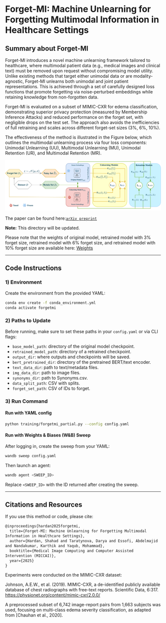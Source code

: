 # Forget-MI: Machine Unlearning for Forgetting Multimodal Information in Healthcare Settings

## Summary about Forget-MI 

Forget-MI introduces a novel machine unlearning framework tailored to healthcare, where multimodal patient data (e.g., medical images and clinical text) must be removed upon request without compromising model utility. Unlike existing methods that target either unimodal data or are modality-agnostic, Forget-MI unlearns both unimodal and joint patient representations. This is achieved through a set of carefully designed loss functions that promote forgetting via noise-perturbed embeddings while retaining knowledge from non-forgotten data.

Forget-MI is evaluated on a subset of MIMIC-CXR for edema classification, demonstrating superior privacy protection (measured by Membership Inference Attacks) and reduced performance on the forget set, with negligible drops on the test set. The approach also avoids the inefficiencies of full retraining and scales across different forget-set sizes (3%, 6%, 10%).

The effectiveness of the method is illustrated in the Figure below, which outlines the multimodal unlearning process via four loss components: Unimodal Unlearning (UU), Multimodal Unlearning (MU), Unimodal Retention (UR), and Multimodal Retention (MR).

 <p align="center">
  <img src="forgetmi-Technical.png">
  </p>

The paper can be found here:[`arXiv preprint`](https://arxiv.org/abs/2506.23145v1) 

**Note:** This directory will be updated.

Please note that the weights of original model, retrained model with 3% forget size, retrained model with 6% forget size, and retrained model with 10% forget size are available here: [Weights](https://drive.google.com/drive/folders/15_3n6_fqDHVrgJLduWddzoT4wXwkGViQ?usp=sharing )

------- 

## Code Instructions

### 1) Environment
Create the environment from the provided YAML:
```bash
conda env create -f conda_environment.yml
conda activate forgetmi
````

### 2) Paths to Update

Before running, make sure to set these paths in your `config.yaml` or via CLI flags:

* `base_model_path`: directory of the original model checkpoint.
* `retrained_model_path`: directory of a retrained checkpoint.
* `output_dir`: where outputs and checkpoints will be saved.
* `bert_pretrained_dir`: directory of the pretrained BERT/text encoder.
* `text_data_dir`: path to text/metadata files.
* `img_data_dir`: path to image files.
* `synonyms_dir`: path to Synonyms.csv.
* `data_split_path`: CSV with splits.
* `forget_set_path`: CSV of IDs to forget.

### 3) Run Command

#### Run with YAML config
```bash
python training/forgetmi_partial.py --config config.yaml
````

#### Run with Weights & Biases (W\&B) Sweep

After logging in, create the sweep from your YAML:

```bash
wandb sweep config.yaml
```

Then launch an agent:

```bash
wandb agent <SWEEP_ID>
```

Replace `<SWEEP_ID>` with the ID returned after creating the sweep.

<!--


### 4) Key Hyperparameters

* `--noise_mean`: mean of the Gaussian noise distribution.
* `--noise_std`: standard deviation of the Gaussian noise distribution.
* `--alpha`: weight for the main task loss.
* `--beta`: weight for the forgetting loss on the forget set.
* `--theta`: weight for the retention loss on the retain set.
* `--gamma`: weight for the regularization or consistency loss.
 -->

--------

## Citations and Resources

If you use this method or code, please cite:

```
@inproceedings{hardan2025forgetmi,
  title={Forget-MI: Machine Unlearning for Forgetting Multimodal Information in Healthcare Settings},
  author={Hardan, Shahad and Taratynova, Darya and Essofi, Abdelmajid and Nandakumar, Karthik and Yaqub, Mohammad},
  booktitle={Medical Image Computing and Computer Assisted Intervention (MICCAI)},
  year={2025}
}
```

Experiments were conducted on the MIMIC-CXR dataset:

Johnson, A.E.W., et al. (2019). MIMIC-CXR, a de-identified publicly available database of chest radiographs with free-text reports. Scientific Data, 6:317.
https://physionet.org/content/mimic-cxr/2.0.0/

A preprocessed subset of 6,742 image-report pairs from 1,663 subjects was used, focusing on multi-class edema severity classification, as adapted from [Chauhan et al., 2020].
